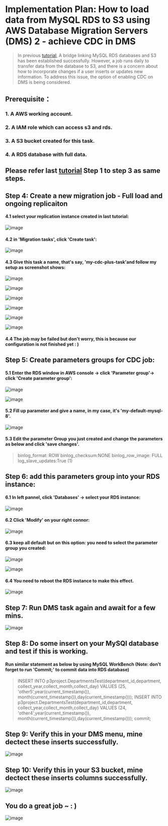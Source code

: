 # Implementation Plan: How to load data from MySQL RDS to S3 using AWS Database Migration Servers (DMS) 2 - achieve CDC in DMS

> In previous [tutorial](https://github.com/xzhao5/awsGlue-to-MySQL-tutorial/blob/361ad204940c12e227b3726854767040a7dfd9b7/mysql-to-s3-ingestion.md), A bridge linking MySQL RDS databases and S3 has been established successfully. However, a job runs daily to transfer data from the database to S3, and there is a concern about how to incorporate changes if a user inserts or updates new information. To address this issue, the option of enabling CDC on DMS is being considered.
> 
## Prerequisite：
### 1. A AWS working account.
### 2. A IAM role which can access s3 and rds.
### 3. A S3 bucket created for this task.
### 4. A RDS database with full data.

## Please refer last [tutorial](https://github.com/xzhao5/awsGlue-to-MySQL-tutorial/blob/361ad204940c12e227b3726854767040a7dfd9b7/mysql-to-s3-ingestion.mdstep) Step 1 to step 3 as same steps.  
## Step 4: Create a new migration job - Full load and ongoing replicaiton
#### 4.1 select your replication instance created in last tutorial:

![image](https://user-images.githubusercontent.com/7371969/229884754-195c4f89-6f1c-47ee-8b6d-d6d3c4bc2581.png)

#### 4.2 in 'Migration tasks', click 'Create task':

![image](https://user-images.githubusercontent.com/7371969/229885205-66b44895-0a19-4f6d-b103-bf5371849fe9.png)

#### 4.3 Give this task a name, that's say, 'my-cdc-plus-task'and follow my setup as screenshot shows:

![image](https://user-images.githubusercontent.com/7371969/229886439-1b13a565-b90f-48be-9e3b-29add3f13b4b.png)

![image](https://user-images.githubusercontent.com/7371969/229886622-62effe1f-0428-4127-94d8-59751d23adc9.png)

![image](https://user-images.githubusercontent.com/7371969/229886699-9a793414-67c6-4aeb-bbf6-1785ea62c080.png)

![image](https://user-images.githubusercontent.com/7371969/229886897-40cf6f0b-d510-4352-9f31-d7186ef39385.png)

![image](https://user-images.githubusercontent.com/7371969/229886939-c1702b1d-4053-40ff-b208-555ea25b0158.png)

![image](https://user-images.githubusercontent.com/7371969/229887063-c54fde2d-44a9-4829-a6a7-14018d0e63bc.png)

#### 4.4 The job may be failed but don't worry, this is because our configuration is not finished yet : )

## Step 5: Create parameters groups for CDC job:
#### 5.1 Enter the RDS window in AWS console -> click 'Parameter group'-> click 'Create parameter group':

![image](https://user-images.githubusercontent.com/7371969/229888126-1529868f-0c7b-49d9-808a-aaa624cdb500.png)

![image](https://user-images.githubusercontent.com/7371969/229888373-a429cfff-ae49-4082-9b98-ca46d7925337.png)

#### 5.2 Fill up parameter and give a name, in my case, it's 'my-default-mysql-8'. 

![image](https://user-images.githubusercontent.com/7371969/229889194-cac7a7ae-be5b-4e95-82af-b9882a0cd1c8.png)

#### 5.3 Edit the parameter Group you just created and change the parameters as below and click 'save changes'.

> binlog_format: ROW
> binlog_checksum:NONE
> binlog_row_image: FULL
> log_slave_updates:True (1)

## Step 6: add this parameters group into your RDS instance: 
#### 6.1 In left pannel, click 'Databases' -> select your RDS instance:

![image](https://user-images.githubusercontent.com/7371969/229891120-d229795b-b013-4dd8-a070-f5ed67c9d0be.png)

#### 6.2 Click 'Modify' on your right connor: 

![image](https://user-images.githubusercontent.com/7371969/229891665-6fb53a82-59ee-44d6-93e1-1c26501171dc.png)

#### 6.3 keep all default but on this option: you need to select the parameter group you created: 

![image](https://user-images.githubusercontent.com/7371969/229892052-63c69e31-ce0f-4228-99a9-b38de86940f6.png)

![image](https://user-images.githubusercontent.com/7371969/229892250-6466e7b1-0a7a-4b80-aa39-eb74ebdcc935.png)

#### 6.4 You need to reboot the RDS instance to make this effect. 

![image](https://user-images.githubusercontent.com/7371969/229892689-90ad123c-2176-425a-b670-362650d8fc67.png)

## Step 7: Run DMS task again and await for a few mins.

![image](https://user-images.githubusercontent.com/7371969/229892945-2566e099-7725-4af0-8f54-3ccc99ee6fb1.png)

## Step 8: Do some insert on your MySQl database and test if this is working.
#### Run similar statement as below by using MySQL WorkBench (Note: don't forget to run 'Commit;' to commit data into RDS database)

> INSERT INTO p3project.DepartmentsTest(department_id,department, collect_year,collect_month,collect_day) VALUES (25, 'other5',year(current_timestamp()), month(current_timestamp()),day(current_timestamp()));
> INSERT INTO p3project.DepartmentsTest(department_id,department, collect_year,collect_month,collect_day) VALUES (24, 'other4',year(current_timestamp()), month(current_timestamp()),day(current_timestamp()));
> commit;

## Step 9: Verify this in your DMS menu, mine dectect these inserts successfully. 

![image](https://user-images.githubusercontent.com/7371969/229882928-51791a65-52dc-4e6e-90bd-3a151be5e580.png)

## Step 10: Verify this in your S3 bucket, mine dectect these inserts columns successfully.

![image](https://user-images.githubusercontent.com/7371969/229884419-f0ef2aef-f097-4b8a-8bb5-fa12cae09f6a.png)

## You do a great job ~ : )

![image](https://user-images.githubusercontent.com/7371969/229894295-9e8ce5d2-acbb-4ff2-a99a-69cafc1d41de.png)
